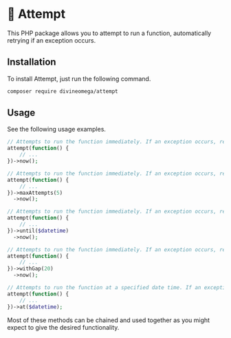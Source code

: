 # 🔁 Attempt

This PHP package allows you to attempt to run a function, automatically retrying if an 
exception occurs.

## Installation

To install Attempt, just run the following command.

```bash
composer require divineomega/attempt
```

## Usage

See the following usage examples.

```php
// Attempts to run the function immediately. If an exception occurs, retry forever.
attempt(function() {
    // ...
})->now();

// Attempts to run the function immediately. If an exception occurs, retry up to 5 times.
attempt(function() {
    // ...
})->maxAttempts(5)
  ->now();

// Attempts to run the function immediately. If an exception occurs, retry until the specified date time.
attempt(function() {
    // ...
})->until($datetime)
  ->now();

// Attempts to run the function immediately. If an exception occurs, retry forever, with a 20 second gap between attempts.
attempt(function() {
    // ...
})->withGap(20)
  ->now();

// Attempts to run the function at a specified date time. If an exception occurs, retry forever. The thread will block until the specified date time is reached.
attempt(function() {
    // ...
})->at($datetime);
```

Most of these methods can be chained and used together as you might expect to give 
the desired functionality.


